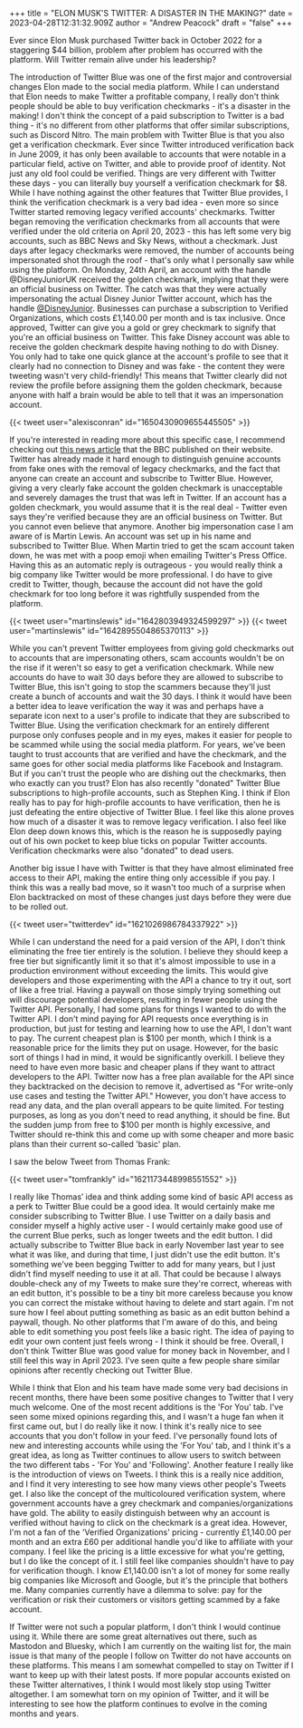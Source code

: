 +++
title = "ELON MUSK'S TWITTER: A DISASTER IN THE MAKING?"
date = 2023-04-28T12:31:32.909Z
author = "Andrew Peacock"
draft = "false"
+++

Ever since Elon Musk purchased Twitter back in October 2022 for a staggering $44 billion, problem after problem has occurred with the platform. Will Twitter remain alive under his leadership?

The introduction of Twitter Blue was one of the first major and controversial changes Elon made to the social media platform. While I can understand that Elon needs to make Twitter a profitable company, I really don't think people should be able to buy verification checkmarks - it's a disaster in the making! I don't think the concept of a paid subscription to Twitter is a bad thing - it's no different from other platforms that offer similar subscriptions, such as Discord Nitro. The main problem with Twitter Blue is that you also get a verification checkmark. Ever since Twitter introduced verification back in June 2009, it has only been available to accounts that were notable in a particular field, active on Twitter, and able to provide proof of identity. Not just any old fool could be verified. Things are very different with Twitter these days - you can literally buy yourself a verification checkmark for $8. While I have nothing against the other features that Twitter Blue provides, I think the verification checkmark is a very bad idea - even more so since Twitter started removing legacy verified accounts' checkmarks. Twitter began removing the verification checkmarks from all accounts that were verified under the old criteria on April 20, 2023 - this has left some very big accounts, such as BBC News and Sky News, without a checkmark. Just days after legacy checkmarks were removed, the number of accounts being impersonated shot through the roof - that's only what I personally saw while using the platform. On Monday, 24th April, an account with the handle @DisneyJuniorUK received the golden checkmark, implying that they were an official business on Twitter. The catch was that they were actually impersonating the actual Disney Junior Twitter account, which has the handle [@DisneyJunior](https://twitter.com/DisneyJunior). Businesses can purchase a subscription to Verified Organizations, which costs £1,140.00 per month and is tax inclusive. Once approved, Twitter can give you a gold or grey checkmark to signify that you're an official business on Twitter. This fake Disney account was able to receive the golden checkmark despite having nothing to do with Disney. You only had to take one quick glance at the account's profile to see that it clearly had no connection to Disney and was fake - the content they were tweeting wasn't very child-friendly! This means that Twitter clearly did not review the profile before assigning them the golden checkmark, because anyone with half a brain would be able to tell that it was an impersonation account.

{{< tweet user="alexisconran" id="1650430909655445505" >}}


If you're interested in reading more about this specific case, I recommend checking out [this news article](https://www.bbc.co.uk/news/technology-65374723) that the BBC published on their website. Twitter has already made it hard enough to distinguish genuine accounts from fake ones with the removal of legacy checkmarks, and the fact that anyone can create an account and subscribe to Twitter Blue. However, giving a very clearly fake account the golden checkmark is unacceptable and severely damages the trust that was left in Twitter. If an account has a golden checkmark, you would assume that it is the real deal - Twitter even says they're verified because they are an official business on Twitter. But you cannot even believe that anymore. Another big impersonation case I am aware of is Martin Lewis. An account was set up in his name and subscribed to Twitter Blue. When Martin tried to get the scam account taken down, he was met with a poop emoji when emailing Twitter's Press Office. Having this as an automatic reply is outrageous - you would really think a big company like Twitter would be more professional. I do have to give credit to Twitter, though, because the account did not have the gold checkmark for too long before it was rightfully suspended from the platform.

{{< tweet user="martinslewis" id="1642803949324599297" >}}
{{< tweet user="martinslewis" id="1642895504865370113" >}}

While you can't prevent Twitter employees from giving gold checkmarks out to accounts that are impersonating others, scam accounts wouldn't be on the rise if it weren't so easy to get a verification checkmark. While new accounts do have to wait 30 days before they are allowed to subscribe to Twitter Blue, this isn't going to stop the scammers because they'll just create a bunch of accounts and wait the 30 days. I think it would have been a better idea to leave verification the way it was and perhaps have a separate icon next to a user's profile to indicate that they are subscribed to Twitter Blue. Using the verification checkmark for an entirely different purpose only confuses people and in my eyes, makes it easier for people to be scammed while using the social media platform. For years, we've been taught to trust accounts that are verified and have the checkmark, and the same goes for other social media platforms like Facebook and Instagram. But if you can't trust the people who are dishing out the checkmarks, then who exactly can you trust? Elon has also recently "donated" Twitter Blue subscriptions to high-profile accounts, such as Stephen King. I think if Elon really has to pay for high-profile accounts to have verification, then he is just defeating the entire objective of Twitter Blue. I feel like this alone proves how much of a disaster it was to remove legacy verification. I also feel like Elon deep down knows this, which is the reason he is supposedly paying out of his own pocket to keep blue ticks on popular Twitter accounts. Verification checkmarks were also "donated" to dead users.

Another big issue I have with Twitter is that they have almost eliminated free access to their API, making the entire thing only accessible if you pay. I think this was a really bad move, so it wasn't too much of a surprise when Elon backtracked on most of these changes just days before they were due to be rolled out.

{{< tweet user="twitterdev" id="1621026986784337922" >}}

While I can understand the need for a paid version of the API, I don't think eliminating the free tier entirely is the solution. I believe they should keep a free tier but significantly limit it so that it's almost impossible to use in a production environment without exceeding the limits. This would give developers and those experimenting with the API a chance to try it out, sort of like a free trial. Having a paywall on those simply trying something out will discourage potential developers, resulting in fewer people using the Twitter API. Personally, I had some plans for things I wanted to do with the Twitter API. I don't mind paying for API requests once everything is in production, but just for testing and learning how to use the API, I don't want to pay. The current cheapest plan is $100 per month, which I think is a reasonable price for the limits they put on usage. However, for the basic sort of things I had in mind, it would be significantly overkill. I believe they need to have even more basic and cheaper plans if they want to attract developers to the API. Twitter now has a free plan available for the API since they backtracked on the decision to remove it, advertised as "For write-only use cases and testing the Twitter API." However, you don't have access to read any data, and the plan overall appears to be quite limited. For testing purposes, as long as you don't need to read anything, it should be fine. But the sudden jump from free to $100 per month is highly excessive, and Twitter should re-think this and come up with some cheaper and more basic plans than their current so-called 'basic' plan.

I saw the below Tweet from Thomas Frank:

{{< tweet user="tomfrankly" id="1621173448998551552" >}}

I really like Thomas’ idea and think adding some kind of basic API access as a perk to Twitter Blue could be a good idea. It would certainly make me consider subscribing to Twitter Blue. I use Twitter on a daily basis and consider myself a highly active user - I would certainly make good use of the current Blue perks, such as longer tweets and the edit button. I did actually subscribe to Twitter Blue back in early November last year to see what it was like, and during that time, I just didn't use the edit button. It's something we've been begging Twitter to add for many years, but I just didn't find myself needing to use it at all. That could be because I always double-check any of my Tweets to make sure they're correct, whereas with an edit button, it's possible to be a tiny bit more careless because you know you can correct the mistake without having to delete and start again. I'm not sure how I feel about putting something as basic as an edit button behind a paywall, though. No other platforms that I'm aware of do this, and being able to edit something you post feels like a basic right. The idea of paying to edit your own content just feels wrong - I think it should be free. Overall, I don't think Twitter Blue was good value for money back in November, and I still feel this way in April 2023. I've seen quite a few people share similar opinions after recently checking out Twitter Blue.

While I think that Elon and his team have made some very bad decisions in recent months, there have been some positive changes to Twitter that I very much welcome. One of the most recent additions is the 'For You' tab. I've seen some mixed opinions regarding this, and I wasn't a huge fan when it first came out, but I do really like it now. I think it's really nice to see accounts that you don't follow in your feed. I've personally found lots of new and interesting accounts while using the 'For You' tab, and I think it's a great idea, as long as Twitter continues to allow users to switch between the two different tabs - 'For You' and 'Following'. Another feature I really like is the introduction of views on Tweets. I think this is a really nice addition, and I find it very interesting to see how many views other people's Tweets get. I also like the concept of the multicoloured verification system, where government accounts have a grey checkmark and companies/organizations have gold. The ability to easily distinguish between why an account is verified without having to click on the checkmark is a great idea. However, I'm not a fan of the 'Verified Organizations' pricing - currently £1,140.00 per month and an extra £60 per additional handle you'd like to affiliate with your company. I feel like the pricing is a little excessive for what you're getting, but I do like the concept of it. I still feel like companies shouldn't have to pay for verification though. I know £1,140.00 isn't a lot of money for some really big companies like Microsoft and Google, but it's the principle that bothers me. Many companies currently have a dilemma to solve: pay for the verification or risk their customers or visitors getting scammed by a fake account. 

If Twitter were not such a popular platform, I don't think I would continue using it. While there are some great alternatives out there, such as Mastodon and Bluesky, which I am currently on the waiting list for, the main issue is that many of the people I follow on Twitter do not have accounts on these platforms. This means I am somewhat compelled to stay on Twitter if I want to keep up with their latest posts. If more popular accounts existed on these Twitter alternatives, I think I would most likely stop using Twitter altogether. I am somewhat torn on my opinion of Twitter, and it will be interesting to see how the platform continues to evolve in the coming months and years.